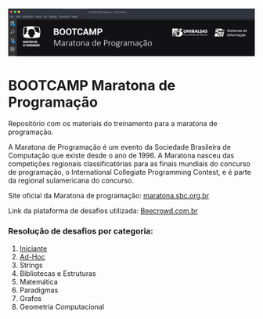 ![Maratona de Programação](https://github.com/brunoalvesmo/bootcamp-maratona-de-programacao/blob/main/assets/images/banner_bootcamp.png)
# BOOTCAMP Maratona de Programação
Repositório com os materiais do treinamento para a maratona de programação.

A Maratona de Programação é um evento da Sociedade Brasileira de Computação que existe desde o ano de 1996. A Maratona nasceu das competições regionais classificatórias para as finais mundiais do concurso de programação, o International Collegiate Programming Contest, e é parte da regional sulamericana do concurso. 

Site oficial da Maratona  de programação: [maratona.sbc.org.br](https://maratona.sbc.org.br/)

Link da plataforma de desafios utilizada: [Beecrowd.com.br](https://www.beecrowd.com.br/)

### Resolução de desafios por categoria: 

 1. [Iniciante](https://github.com/brunoalvesmo/bootcamp-maratona-de-programacao/tree/main/resolucoes/iniciante) 
 2. [Ad-Hoc](https://github.com/brunoalvesmo/bootcamp-maratona-de-programacao/tree/main/resolucoes/ad-hoc) 
 3. Strings 
 4. Bibliotecas e Estruturas 
 5. Matemática
 6. Paradigmas 
 7. Grafos 
 8. Geometria Computacional